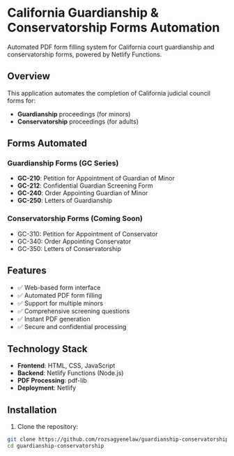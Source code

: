 # California Guardianship & Conservatorship Forms Automation

Automated PDF form filling system for California court guardianship and conservatorship forms, powered by Netlify Functions.

## Overview

This application automates the completion of California judicial council forms for:
- **Guardianship** proceedings (for minors)
- **Conservatorship** proceedings (for adults)

## Forms Automated

### Guardianship Forms (GC Series)
- **GC-210**: Petition for Appointment of Guardian of Minor
- **GC-212**: Confidential Guardian Screening Form
- **GC-240**: Order Appointing Guardian of Minor
- **GC-250**: Letters of Guardianship

### Conservatorship Forms (Coming Soon)
- GC-310: Petition for Appointment of Conservator
- GC-340: Order Appointing Conservator
- GC-350: Letters of Conservatorship

## Features

- ✅ Web-based form interface
- ✅ Automated PDF form filling
- ✅ Support for multiple minors
- ✅ Comprehensive screening questions
- ✅ Instant PDF generation
- ✅ Secure and confidential processing

## Technology Stack

- **Frontend**: HTML, CSS, JavaScript
- **Backend**: Netlify Functions (Node.js)
- **PDF Processing**: pdf-lib
- **Deployment**: Netlify

## Installation

1. Clone the repository:
```bash
git clone https://github.com/rozsagyenelaw/guardianship-conservatorship.git
cd guardianship-conservatorship
